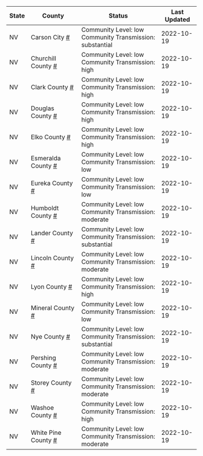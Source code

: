 State | County | Status | Last Updated
--- | --- | --- | --- 
NV | Carson City <a href="#carson_city">#</a> | <a name="carson_city"></a>Community Level: low<br/>Community Transmission: substantial | 2022-10-19
NV | Churchill County <a href="#churchill_county">#</a> | <a name="churchill_county"></a>Community Level: low<br/>Community Transmission: high | 2022-10-19
NV | Clark County <a href="#clark_county">#</a> | <a name="clark_county"></a>Community Level: low<br/>Community Transmission: high | 2022-10-19
NV | Douglas County <a href="#douglas_county">#</a> | <a name="douglas_county"></a>Community Level: low<br/>Community Transmission: high | 2022-10-19
NV | Elko County <a href="#elko_county">#</a> | <a name="elko_county"></a>Community Level: low<br/>Community Transmission: high | 2022-10-19
NV | Esmeralda County <a href="#esmeralda_county">#</a> | <a name="esmeralda_county"></a>Community Level: low<br/>Community Transmission: low | 2022-10-19
NV | Eureka County <a href="#eureka_county">#</a> | <a name="eureka_county"></a>Community Level: low<br/>Community Transmission: low | 2022-10-19
NV | Humboldt County <a href="#humboldt_county">#</a> | <a name="humboldt_county"></a>Community Level: low<br/>Community Transmission: moderate | 2022-10-19
NV | Lander County <a href="#lander_county">#</a> | <a name="lander_county"></a>Community Level: low<br/>Community Transmission: substantial | 2022-10-19
NV | Lincoln County <a href="#lincoln_county">#</a> | <a name="lincoln_county"></a>Community Level: low<br/>Community Transmission: moderate | 2022-10-19
NV | Lyon County <a href="#lyon_county">#</a> | <a name="lyon_county"></a>Community Level: low<br/>Community Transmission: high | 2022-10-19
NV | Mineral County <a href="#mineral_county">#</a> | <a name="mineral_county"></a>Community Level: low<br/>Community Transmission: low | 2022-10-19
NV | Nye County <a href="#nye_county">#</a> | <a name="nye_county"></a>Community Level: low<br/>Community Transmission: substantial | 2022-10-19
NV | Pershing County <a href="#pershing_county">#</a> | <a name="pershing_county"></a>Community Level: low<br/>Community Transmission: moderate | 2022-10-19
NV | Storey County <a href="#storey_county">#</a> | <a name="storey_county"></a>Community Level: low<br/>Community Transmission: moderate | 2022-10-19
NV | Washoe County <a href="#washoe_county">#</a> | <a name="washoe_county"></a>Community Level: low<br/>Community Transmission: high | 2022-10-19
NV | White Pine County <a href="#white_pine_county">#</a> | <a name="white_pine_county"></a>Community Level: low<br/>Community Transmission: moderate | 2022-10-19

